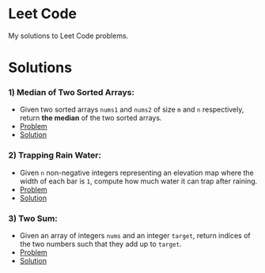 # Leet Code
My solutions to Leet Code problems.

# Solutions
### 1) Median of Two Sorted Arrays:  
- Given two sorted arrays `nums1` and `nums2` of size `m` and `n` respectively, return **the median** of the two sorted arrays.
- [Problem](https://leetcode.com/problems/median-of-two-sorted-arrays/description/)
- [Solution](https://github.com/BastianAsmussen/Leet-Code/blob/main/src/solutions.rs)

### 2) Trapping Rain Water:
- Given `n` non-negative integers representing an elevation map where the width of each bar is `1`, compute how much water it can trap after raining.
- [Problem](https://leetcode.com/problems/trapping-rain-water/description/)
- [Solution](https://github.com/BastianAsmussen/Leet-Code/blob/main/src/solutions.rs)

### 3) Two Sum:
- Given an array of integers `nums` and an integer `target`, return indices of the two numbers such that they add up to `target`.
- [Problem](https://leetcode.com/problems/two-sum/description/)
- [Solution](https://github.com/BastianAsmussen/Leet-Code/blob/main/src/solutions.rs)
